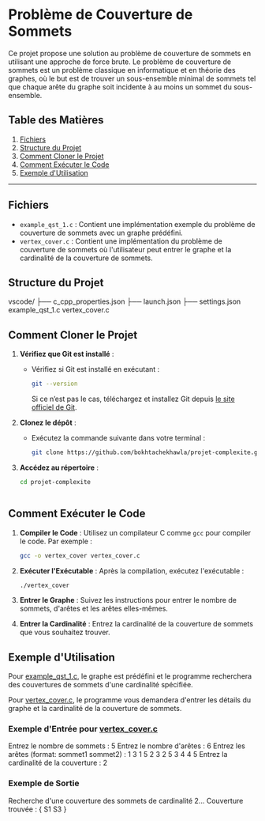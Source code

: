 # **Problème de Couverture de Sommets**

Ce projet propose une solution au problème de couverture de sommets en utilisant une approche de force brute. Le problème de couverture de sommets est un problème classique en informatique et en théorie des graphes, où le but est de trouver un sous-ensemble minimal de sommets tel que chaque arête du graphe soit incidente à au moins un sommet du sous-ensemble.

## **Table des Matières**
1. [Fichiers](#fichiers)
2. [Structure du Projet](#structure-du-projet)
3. [Comment Cloner le Projet](#comment-cloner-le-projet)
4. [Comment Exécuter le Code](#comment-exécuter-le-code)
5. [Exemple d'Utilisation](#exemple-dutilisation)

---

## **Fichiers**

- `example_qst_1.c` : Contient une implémentation exemple du problème de couverture de sommets avec un graphe prédéfini.
- `vertex_cover.c` : Contient une implémentation du problème de couverture de sommets où l'utilisateur peut entrer le graphe et la cardinalité de la couverture de sommets.

## **Structure du Projet**

vscode/ ├── c_cpp_properties.json ├── launch.json ├── settings.json 
example_qst_1.c 
vertex_cover.c

## **Comment Cloner le Projet**

1. **Vérifiez que Git est installé** :
   - Vérifiez si Git est installé en exécutant :
     ```bash
     git --version
     ```
     Si ce n’est pas le cas, téléchargez et installez Git depuis [le site officiel de Git](https://git-scm.com/).

2. **Clonez le dépôt** :
   - Exécutez la commande suivante dans votre terminal :
     ```bash
     git clone https://github.com/bokhtachekhawla/projet-complexite.git
     ```

3. **Accédez au répertoire** :
   ```bash
   cd projet-complexite



## **Comment Exécuter le Code**

1. **Compiler le Code** : Utilisez un compilateur C comme `gcc` pour compiler le code. Par exemple :
    ```sh
    gcc -o vertex_cover vertex_cover.c
    ```

2. **Exécuter l'Exécutable** : Après la compilation, exécutez l'exécutable :
    ```sh
    ./vertex_cover
    ```

3. **Entrer le Graphe** : Suivez les instructions pour entrer le nombre de sommets, d'arêtes et les arêtes elles-mêmes.

4. **Entrer la Cardinalité** : Entrez la cardinalité de la couverture de sommets que vous souhaitez trouver.


## **Exemple d'Utilisation**

Pour [example_qst_1.c](http://_vscodecontentref_/5), le graphe est prédéfini et le programme recherchera des couvertures de sommets d'une cardinalité spécifiée.

Pour [vertex_cover.c](http://_vscodecontentref_/6), le programme vous demandera d'entrer les détails du graphe et la cardinalité de la couverture de sommets.

### Exemple d'Entrée pour [vertex_cover.c](http://_vscodecontentref_/7)
Entrez le nombre de sommets : 5 Entrez le nombre d'arêtes : 6 Entrez les arêtes (format: sommet1 sommet2) : 1 3 1 5 2 3 2 5 3 4 4 5 Entrez la cardinalité de la couverture : 2


### Exemple de Sortie

Recherche d'une couverture des sommets de cardinalité 2... Couverture trouvée : { S1 S3 }
